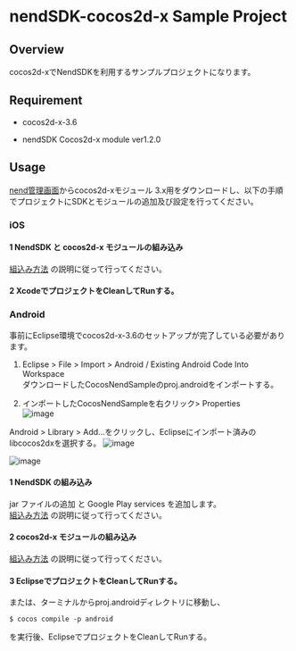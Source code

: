 nendSDK-cocos2d-x Sample Project
==================
## Overview
cocos2d-xでNendSDKを利用するサンプルプロジェクトになります。  

## Requirement

* cocos2d-x-3.6

* nendSDK Cocos2d-x module ver1.2.0

## Usage
[nend管理画面](https://www.nend.net/admin/login)からcocos2d-xモジュール 3.x用をダウンロードし、以下の手順でプロジェクトにSDKとモジュールの追加及び設定を行ってください。

### iOS  

#### 1 NendSDK と cocos2d-x モジュールの組み込み
[組込み方法](https://github.com/fan-ADN/nendSDK-cocos2d-x/wiki/組込み方法) の説明に従って行ってください。


#### 2 XcodeでプロジェクトをCleanしてRunする。

### Android  
事前にEclipse環境でcocos2d-x-3.6のセットアップが完了している必要があります。

1. Eclipse > File > Import > Android / Existing Android Code Into Workspace  
ダウンロードしたCocosNendSampleのproj.androidをインポートする。

2. インポートしたCocosNendSampleを右クリック> Properties  
![image](https://raw.github.com/wiki/fan-ADN/nendSDK-cocos2d-x/images/readme_img/sc1.png)

Android > Library > Add...をクリックし、Eclipseにインポート済みのlibcocos2dxを選択する。 
![image](https://raw.github.com/wiki/fan-ADN/nendSDK-cocos2d-x/images/readme_img/sc2.png)
 
![image](https://raw.github.com/wiki/fan-ADN/nendSDK-cocos2d-x/images/readme_img/sc3.png)

#### 1 NendSDK の組み込み
jar ファイルの追加  と Google Play services を追加します。  
[組込み方法](https://github.com/fan-ADN/nendSDK-cocos2d-x/wiki/組込み方法) の説明に従って行ってください。  

#### 2 cocos2d-x モジュールの組み込み
[組込み方法](https://github.com/fan-ADN/nendSDK-cocos2d-x/wiki/組込み方法/) の説明に従って行ってください。

#### 3 EclipseでプロジェクトをCleanしてRunする。  
   または、ターミナルからproj.androidディレクトリに移動し、
   ```
   $ cocos compile -p android
   ```
   を実行後、EclipseでプロジェクトをCleanしてRunする。
